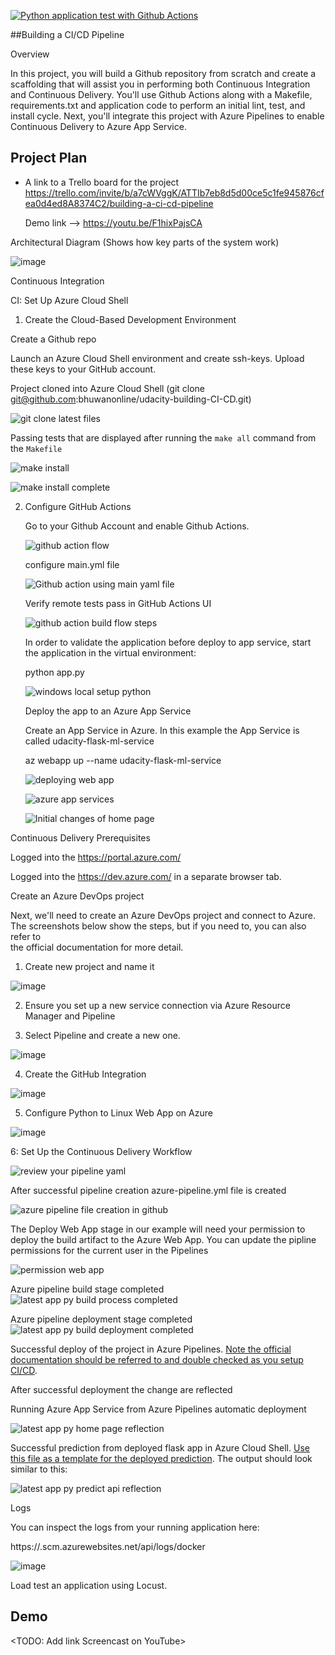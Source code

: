 [![Python application test with Github Actions](https://github.com/bhuwanonline/udacity-building-CI-CD/actions/workflows/main.yml/badge.svg)](https://github.com/bhuwanonline/udacity-building-CI-CD/actions/workflows/main.yml)

##Building a CI/CD Pipeline

Overview

In this project, you will build a Github repository from scratch and create a scaffolding that will assist you in performing both Continuous Integration and Continuous Delivery. You'll use Github Actions along with a Makefile, requirements.txt and application code to perform an initial lint, test, and install cycle. Next, you'll integrate this project with Azure Pipelines to enable Continuous Delivery to Azure App Service.

## Project Plan

* A link to a Trello board for the project
  https://trello.com/invite/b/a7cWVggK/ATTIb7eb8d5d00ce5c1fe945876cfea0d4ed8A8374C2/building-a-ci-cd-pipeline
  
  Demo link --> https://youtu.be/F1hixPajsCA

Architectural Diagram (Shows how key parts of the system work)

![image](https://user-images.githubusercontent.com/20974800/211331285-8e183eca-862c-480d-adf3-28e89cc44766.png)


Continuous Integration

CI: Set Up Azure Cloud Shell

1. Create the Cloud-Based Development Environment

  Create a Github repo

  Launch an Azure Cloud Shell environment and create ssh-keys. Upload these keys to your GitHub account.

  Project cloned into Azure Cloud Shell (git clone git@github.com:bhuwanonline/udacity-building-CI-CD.git)

  ![git clone latest files](https://user-images.githubusercontent.com/20974800/211333250-027b3d12-6d97-424a-8c64-bd6372bc4966.png)

  Passing tests that are displayed after running the `make all` command from the `Makefile`
  
  ![make install](https://user-images.githubusercontent.com/20974800/211336205-5136ed4f-514f-4fb3-b820-660bbca8622a.png)

  ![make install complete](https://user-images.githubusercontent.com/20974800/211336260-7eab82aa-252c-4885-ac1b-86d28f324aed.png)


2. Configure GitHub Actions

    Go to your Github Account and enable Github Actions. 
    
    ![github action flow](https://user-images.githubusercontent.com/20974800/211336977-782a80b4-393a-437c-a61e-e83a8717bc26.png)
    
    configure main.yml file
    
    ![Github action using main yaml file](https://user-images.githubusercontent.com/20974800/211337133-6cf0b2e8-278c-4d74-9ef1-04e42462cbec.png)

    Verify remote tests pass in GitHub Actions UI
    
    ![github action build flow steps](https://user-images.githubusercontent.com/20974800/211338000-f2a21254-2d7a-4ca6-a32a-a4063cbed5f8.png)
    
    In order to validate the application before deploy to app service, start the application in the virtual environment:

    python app.py
    
    ![windows local setup python](https://user-images.githubusercontent.com/20974800/211339171-518f09bb-5871-4a2b-83a7-b8bd2d43a10e.png)
    
    
    Deploy the app to an Azure App Service    
    
    Create an App Service in Azure. In this example the App Service is called udacity-flask-ml-service
    
    az webapp up --name udacity-flask-ml-service
    
    
    ![deploying web app](https://user-images.githubusercontent.com/20974800/211340887-845ec55b-79e4-4309-bfac-d0612b4b1ab1.png)
    
    
    ![azure app services](https://user-images.githubusercontent.com/20974800/211341413-2c9f4d9f-17c5-4263-93c9-86d646e010c8.png)
    
        
    ![Initial changes of home page](https://user-images.githubusercontent.com/20974800/211341491-2509b1c7-39af-4fa4-9c8b-180b9d849ce0.png)
    
Continuous Delivery
Prerequisites

Logged into the https://portal.azure.com/

Logged into the https://dev.azure.com/ in a separate browser tab.

Create an Azure DevOps project

 Next, we'll need to create an Azure DevOps project and connect to Azure. The screenshots below show the steps, but if you need to, you can also refer to  
 the official documentation for more detail.


1. Create new project and name it

![image](https://user-images.githubusercontent.com/20974800/211342890-90e626d8-2212-41d4-bc37-486e8d1b6b15.png)


2. Ensure you set up a new service connection via Azure Resource Manager and Pipeline


3. Select Pipeline and create a new one.

![image](https://user-images.githubusercontent.com/20974800/211342969-d65ec895-4169-4dd6-a356-f46ff899937c.png)

4. Create the GitHub Integration

![image](https://user-images.githubusercontent.com/20974800/211343318-1102681f-8be7-48ad-bcdb-eee420fff6b8.png)

5. Configure Python to Linux Web App on Azure

![image](https://user-images.githubusercontent.com/20974800/211343424-75df77a3-a946-432f-bb30-948b8baebd50.png)

6: Set Up the Continuous Delivery Workflow

![review your pipeline yaml](https://user-images.githubusercontent.com/20974800/211344072-0040458e-9067-4edb-8fd8-1a9530f43d1b.png)

After successful pipeline creation azure-pipeline.yml file is created

![azure pipeline file creation in github](https://user-images.githubusercontent.com/20974800/211351508-58419bf3-28d9-44e0-ade3-ac2a96bd19c1.png)

The Deploy Web App stage in our example will need your permission to deploy the build artifact to the Azure Web App. You can update the pipline permissions for the current user in the Pipelines

![permission web app](https://user-images.githubusercontent.com/20974800/211354364-2168afed-0970-4bfa-a68d-361a9346ab3c.png)



Azure pipeline build stage completed
![latest app py build process completed](https://user-images.githubusercontent.com/20974800/211352603-75478524-5051-4027-9117-5f103839d76b.png)

Azure pipeline deployment stage completed
![latest app py build deployment completed](https://user-images.githubusercontent.com/20974800/211352668-c063cb38-7c1a-4025-abd6-40b9672f2823.png)

Successful deploy of the project in Azure Pipelines.  [Note the official documentation should be referred to and double checked as you setup CI/CD](https://docs.microsoft.com/en-us/azure/devops/pipelines/ecosystems/python-webapp?view=azure-devops).

After successful deployment the change are reflected

Running Azure App Service from Azure Pipelines automatic deployment

![latest app py home page reflection](https://user-images.githubusercontent.com/20974800/211352960-d992ae89-b61f-4118-9bd8-81a273761972.png)

Successful prediction from deployed flask app in Azure Cloud Shell.  [Use this file as a template for the deployed prediction](https://github.com/udacity/nd082-Azure-Cloud-DevOps-Starter-Code/blob/master/C2-AgileDevelopmentwithAzure/project/starter_files/flask-sklearn/make_predict_azure_app.sh).
The output should look similar to this:

![latest app py predict api reflection](https://user-images.githubusercontent.com/20974800/211352988-f9ce1022-0342-4603-a961-46a23598bad6.png)

Logs

You can inspect the logs from your running application here:

https://<app-name>.scm.azurewebsites.net/api/logs/docker

![image](https://user-images.githubusercontent.com/20974800/211355373-be2d8f7c-f77a-4842-b5c2-d5f6263f3b96.png)


Load test an application using Locust.
  
  
## Demo 

<TODO: Add link Screencast on YouTube>


